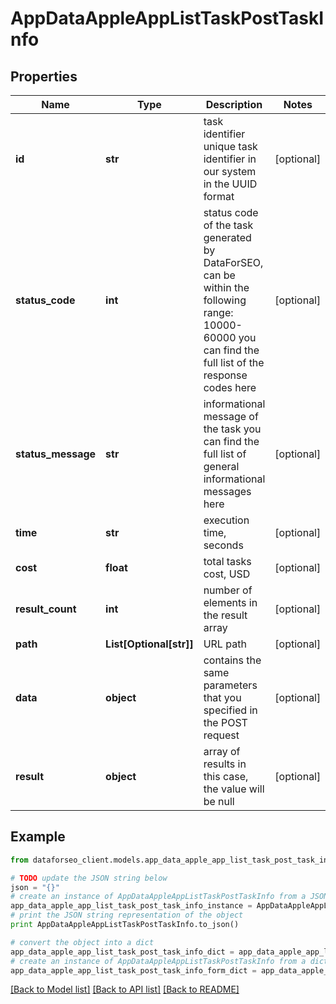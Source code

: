 # AppDataAppleAppListTaskPostTaskInfo


## Properties

Name | Type | Description | Notes
------------ | ------------- | ------------- | -------------
**id** | **str** | task identifier unique task identifier in our system in the UUID format | [optional] 
**status_code** | **int** | status code of the task generated by DataForSEO, can be within the following range: 10000-60000 you can find the full list of the response codes here | [optional] 
**status_message** | **str** | informational message of the task you can find the full list of general informational messages here | [optional] 
**time** | **str** | execution time, seconds | [optional] 
**cost** | **float** | total tasks cost, USD | [optional] 
**result_count** | **int** | number of elements in the result array | [optional] 
**path** | **List[Optional[str]]** | URL path | [optional] 
**data** | **object** | contains the same parameters that you specified in the POST request | [optional] 
**result** | **object** | array of results in this case, the value will be null | [optional] 

## Example

```python
from dataforseo_client.models.app_data_apple_app_list_task_post_task_info import AppDataAppleAppListTaskPostTaskInfo

# TODO update the JSON string below
json = "{}"
# create an instance of AppDataAppleAppListTaskPostTaskInfo from a JSON string
app_data_apple_app_list_task_post_task_info_instance = AppDataAppleAppListTaskPostTaskInfo.from_json(json)
# print the JSON string representation of the object
print AppDataAppleAppListTaskPostTaskInfo.to_json()

# convert the object into a dict
app_data_apple_app_list_task_post_task_info_dict = app_data_apple_app_list_task_post_task_info_instance.to_dict()
# create an instance of AppDataAppleAppListTaskPostTaskInfo from a dict
app_data_apple_app_list_task_post_task_info_form_dict = app_data_apple_app_list_task_post_task_info.from_dict(app_data_apple_app_list_task_post_task_info_dict)
```
[[Back to Model list]](../README.md#documentation-for-models) [[Back to API list]](../README.md#documentation-for-api-endpoints) [[Back to README]](../README.md)


